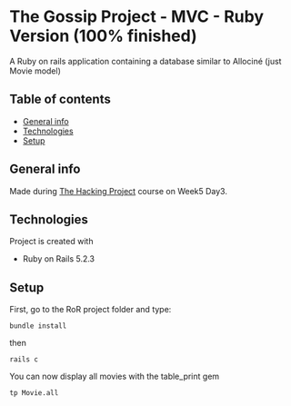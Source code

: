 # The Gossip Project - MVC - Ruby Version (100% finished)
A Ruby on rails application containing a database similar to Allociné (just Movie model)

## Table of contents
* [General info](#general-info)
* [Technologies](#technologies)
* [Setup](#setup)

## General info

Made during [The Hacking Project](https://www.thehackingproject.org) course on Week5 Day3.

## Technologies

Project is created with

- Ruby on Rails 5.2.3

## Setup

First, go to the RoR project folder and type:

```
bundle install
```

then

```
rails c
```

You can now display all movies with the table_print gem
```
tp Movie.all
```
